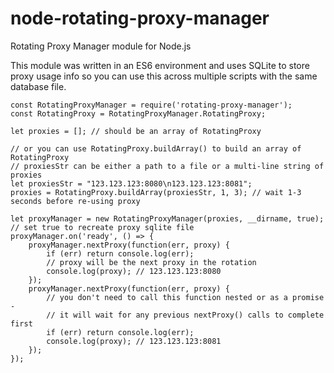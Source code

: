 # node-rotating-proxy-manager
Rotating Proxy Manager module for Node.js

This module was written in an ES6 environment and uses SQLite to store proxy usage info so you can use this across multiple scripts with the same database file.

    const RotatingProxyManager = require('rotating-proxy-manager');
    const RotatingProxy = RotatingProxyManager.RotatingProxy;
    
    let proxies = []; // should be an array of RotatingProxy
    
    // or you can use RotatingProxy.buildArray() to build an array of RotatingProxy
    // proxiesStr can be either a path to a file or a multi-line string of proxies
    let proxiesStr = "123.123.123:8080\n123.123.123:8081";
    proxies = RotatingProxy.buildArray(proxiesStr, 1, 3); // wait 1-3 seconds before re-using proxy
    
    let proxyManager = new RotatingProxyManager(proxies, __dirname, true); // set true to recreate proxy sqlite file
    proxyManager.on('ready', () => {
        proxyManager.nextProxy(function(err, proxy) {
            if (err) return console.log(err);
            // proxy will be the next proxy in the rotation
            console.log(proxy); // 123.123.123:8080
        });
        proxyManager.nextProxy(function(err, proxy) {
            // you don't need to call this function nested or as a promise -
            // it will wait for any previous nextProxy() calls to complete first
            if (err) return console.log(err);
            console.log(proxy); // 123.123.123:8081
        });
    });